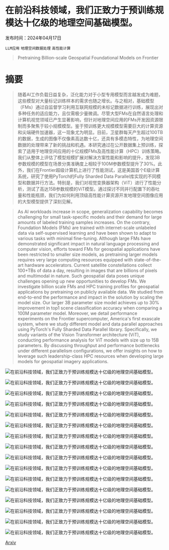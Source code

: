 # 在前沿科技领域，我们正致力于预训练规模达十亿级的地理空间基础模型。

发布时间：2024年04月17日

`LLM应用` `地理空间数据处理` `高性能计算`

> Pretraining Billion-scale Geospatial Foundational Models on Frontier

# 摘要

> 随着AI工作负载日益复杂，泛化能力对于小型专用模型而言越发成为难题，这些模型对大量标记训练样本的需求也随之增长。与之相对，基础模型（FMs）通过自监督学习利用互联网规模的未标记数据进行训练，展现出对多种任务的适应能力，且仅需极少量微调。尽管大型FMs在自然语言处理和计算机视觉领域已产生显著影响，但针对地理空间应用的FMs开发因资源限制而多聚焦于较小规模模型。鉴于预训练更大规模模型需要巨大的计算资源和尖端硬件加速器，这一现象尤为明显。目前，卫星群每天产生超过100TB的数据，生成的图像不仅像素高达数十亿，还具有多模态特性，为地理空间数据的处理带来了新的挑战和机遇。本研究通过在公开数据集上预训练，探索了适用于地理空间应用的十亿规模FMs及高性能计算（HPC）训练策略。我们从整体上评估了模型规模扩展对解决方案性能和影响的提升，发现3B参数规模的模型在场景分类准确度上相较于100M参数模型提升了30%。此外，我们在Frontier超级计算机上进行了性能测试，这是美国首个E级计算系统，研究了使用PyTorch的Fully Sharded Data Parallel库实现的不同模型和数据并行方法。特别是，我们对视觉变换器架构（ViT）进行了性能分析，测试了高达15B参数规模的ViT模型。通过探讨不同并行配置下的吞吐量和性能瓶颈，我们为如何利用顶级高性能计算资源开发地理空间图像应用的大型模型提供了深刻见解。

> As AI workloads increase in scope, generalization capability becomes challenging for small task-specific models and their demand for large amounts of labeled training samples increases. On the contrary, Foundation Models (FMs) are trained with internet-scale unlabeled data via self-supervised learning and have been shown to adapt to various tasks with minimal fine-tuning. Although large FMs have demonstrated significant impact in natural language processing and computer vision, efforts toward FMs for geospatial applications have been restricted to smaller size models, as pretraining larger models requires very large computing resources equipped with state-of-the-art hardware accelerators. Current satellite constellations collect 100+TBs of data a day, resulting in images that are billions of pixels and multimodal in nature. Such geospatial data poses unique challenges opening up new opportunities to develop FMs. We investigate billion scale FMs and HPC training profiles for geospatial applications by pretraining on publicly available data. We studied from end-to-end the performance and impact in the solution by scaling the model size. Our larger 3B parameter size model achieves up to 30% improvement in top1 scene classification accuracy when comparing a 100M parameter model. Moreover, we detail performance experiments on the Frontier supercomputer, America's first exascale system, where we study different model and data parallel approaches using PyTorch's Fully Sharded Data Parallel library. Specifically, we study variants of the Vision Transformer architecture (ViT), conducting performance analysis for ViT models with size up to 15B parameters. By discussing throughput and performance bottlenecks under different parallelism configurations, we offer insights on how to leverage such leadership-class HPC resources when developing large models for geospatial imagery applications.

![在前沿科技领域，我们正致力于预训练规模达十亿级的地理空间基础模型。](../../../paper_images/2404.11706/perf_io.png)

![在前沿科技领域，我们正致力于预训练规模达十亿级的地理空间基础模型。](../../../paper_images/2404.11706/perf_configs.png)

![在前沿科技领域，我们正致力于预训练规模达十亿级的地理空间基础模型。](../../../paper_images/2404.11706/perf_base.png)

![在前沿科技领域，我们正致力于预训练规模达十亿级的地理空间基础模型。](../../../paper_images/2404.11706/perf_huge.png)

![在前沿科技领域，我们正致力于预训练规模达十亿级的地理空间基础模型。](../../../paper_images/2404.11706/perf_giant.png)

![在前沿科技领域，我们正致力于预训练规模达十亿级的地理空间基础模型。](../../../paper_images/2404.11706/perf_enormous.png)

![在前沿科技领域，我们正致力于预训练规模达十亿级的地理空间基础模型。](../../../paper_images/2404.11706/mem_full_1G.png)

![在前沿科技领域，我们正致力于预训练规模达十亿级的地理空间基础模型。](../../../paper_images/2404.11706/perf_mem_act_1G.png)

![在前沿科技领域，我们正致力于预训练规模达十亿级的地理空间基础模型。](../../../paper_images/2404.11706/perf_5B.png)

![在前沿科技领域，我们正致力于预训练规模达十亿级的地理空间基础模型。](../../../paper_images/2404.11706/perf_15B.png)

![在前沿科技领域，我们正致力于预训练规模达十亿级的地理空间基础模型。](../../../paper_images/2404.11706/perf_mem_act_NG.png)

![在前沿科技领域，我们正致力于预训练规模达十亿级的地理空间基础模型。](../../../paper_images/2404.11706/power_vit_5b.png)

![在前沿科技领域，我们正致力于预训练规模达十亿级的地理空间基础模型。](../../../paper_images/2404.11706/mem_full_NG.png)

![在前沿科技领域，我们正致力于预训练规模达十亿级的地理空间基础模型。](../../../paper_images/2404.11706/train_loss.png)

![在前沿科技领域，我们正致力于预训练规模达十亿级的地理空间基础模型。](../../../paper_images/2404.11706/linprob_test_acc1.png)

![在前沿科技领域，我们正致力于预训练规模达十亿级的地理空间基础模型。](../../../paper_images/2404.11706/linprob_test_acc5.png)

[Arxiv](https://arxiv.org/abs/2404.11706)